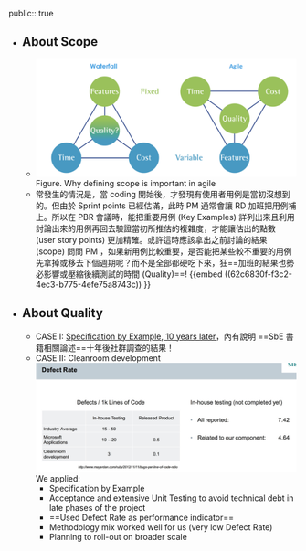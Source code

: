 public:: true

- ## About Scope
	- ![image.png](../assets/image_1650354669597_0.png)
	  Figure. Why defining scope is important in agile
	- 常發生的情況是，當 coding 開始後，才發現有使用者用例是當初沒想到的。但由於 Sprint points 已經估滿，此時 PM 通常會讓 RD 加班把用例補上。所以在 PBR 會議時，能把重要用例 (Key Examples) 詳列出來且利用討論出來的用例再回去驗證當初所推估的複雜度，才能讓估出的點數 (user story points) 更加精確。或許這時應該拿出之前討論的結果 (scope) 問問 PM ，如果新用例比較重要，是否能把某些較不重要的用例先拿掉或移去下個週期呢？而不是全部都硬吃下來，狂==加班的結果也勢必影響或壓縮後續測試的時間 (Quality)==!
	  {{embed ((62c6830f-f3c2-4ec3-b775-4efe75a8743c)) }}
- ## About Quality
	- CASE I: [Specification by Example, 10 years later](https://gojko.net/2020/03/17/sbe-10-years.html)，內有說明 ==SbE 書籍相關論述==十年後社群調查的結果！
	- CASE II: Cleanroom development
	  ![image.png](../assets/image_1657014849680_0.png) 
	  We applied:
	  * Specification by Example 
	  * Acceptance and extensive Unit Testing 
	  to avoid technical debt in late phases of the project 
	  * ==Used Defect Rate as performance indicator==
	  * Methodology mix worked well for us (very low Defect Rate) 
	  * Planning to roll-out on broader scale